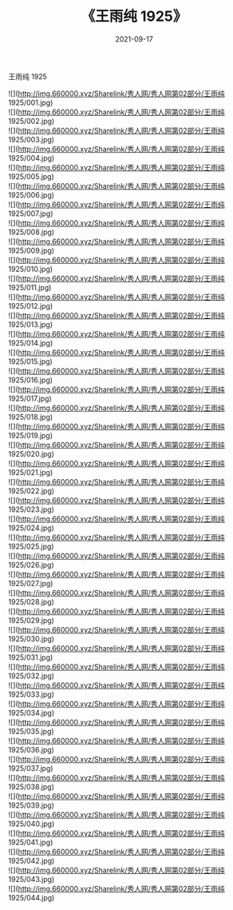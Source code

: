 ﻿---
layout: post
title:  《王雨纯 1925》
date:   2021-09-17
img: http://img.660000.xyz/Sharelink/秀人网/秀人网第02部分/王雨纯 1925/000.jpg
categories: [美女, 清纯, 唯美]
---

王雨纯 1925

  ![](http://img.660000.xyz/Sharelink/秀人网/秀人网第02部分/王雨纯 1925/001.jpg) <br> ![](http://img.660000.xyz/Sharelink/秀人网/秀人网第02部分/王雨纯 1925/002.jpg) <br> ![](http://img.660000.xyz/Sharelink/秀人网/秀人网第02部分/王雨纯 1925/003.jpg) <br> ![](http://img.660000.xyz/Sharelink/秀人网/秀人网第02部分/王雨纯 1925/004.jpg) <br> ![](http://img.660000.xyz/Sharelink/秀人网/秀人网第02部分/王雨纯 1925/005.jpg) <br> ![](http://img.660000.xyz/Sharelink/秀人网/秀人网第02部分/王雨纯 1925/006.jpg) <br> ![](http://img.660000.xyz/Sharelink/秀人网/秀人网第02部分/王雨纯 1925/007.jpg) <br> ![](http://img.660000.xyz/Sharelink/秀人网/秀人网第02部分/王雨纯 1925/008.jpg) <br> ![](http://img.660000.xyz/Sharelink/秀人网/秀人网第02部分/王雨纯 1925/009.jpg) <br> ![](http://img.660000.xyz/Sharelink/秀人网/秀人网第02部分/王雨纯 1925/010.jpg) <br> ![](http://img.660000.xyz/Sharelink/秀人网/秀人网第02部分/王雨纯 1925/011.jpg) <br> ![](http://img.660000.xyz/Sharelink/秀人网/秀人网第02部分/王雨纯 1925/012.jpg) <br> ![](http://img.660000.xyz/Sharelink/秀人网/秀人网第02部分/王雨纯 1925/013.jpg) <br> ![](http://img.660000.xyz/Sharelink/秀人网/秀人网第02部分/王雨纯 1925/014.jpg) <br> ![](http://img.660000.xyz/Sharelink/秀人网/秀人网第02部分/王雨纯 1925/015.jpg) <br> ![](http://img.660000.xyz/Sharelink/秀人网/秀人网第02部分/王雨纯 1925/016.jpg) <br> ![](http://img.660000.xyz/Sharelink/秀人网/秀人网第02部分/王雨纯 1925/017.jpg) <br> ![](http://img.660000.xyz/Sharelink/秀人网/秀人网第02部分/王雨纯 1925/018.jpg) <br> ![](http://img.660000.xyz/Sharelink/秀人网/秀人网第02部分/王雨纯 1925/019.jpg) <br> ![](http://img.660000.xyz/Sharelink/秀人网/秀人网第02部分/王雨纯 1925/020.jpg) <br> ![](http://img.660000.xyz/Sharelink/秀人网/秀人网第02部分/王雨纯 1925/021.jpg) <br> ![](http://img.660000.xyz/Sharelink/秀人网/秀人网第02部分/王雨纯 1925/022.jpg) <br> ![](http://img.660000.xyz/Sharelink/秀人网/秀人网第02部分/王雨纯 1925/023.jpg) <br> ![](http://img.660000.xyz/Sharelink/秀人网/秀人网第02部分/王雨纯 1925/024.jpg) <br> ![](http://img.660000.xyz/Sharelink/秀人网/秀人网第02部分/王雨纯 1925/025.jpg) <br> ![](http://img.660000.xyz/Sharelink/秀人网/秀人网第02部分/王雨纯 1925/026.jpg) <br> ![](http://img.660000.xyz/Sharelink/秀人网/秀人网第02部分/王雨纯 1925/027.jpg) <br> ![](http://img.660000.xyz/Sharelink/秀人网/秀人网第02部分/王雨纯 1925/028.jpg) <br> ![](http://img.660000.xyz/Sharelink/秀人网/秀人网第02部分/王雨纯 1925/029.jpg) <br> ![](http://img.660000.xyz/Sharelink/秀人网/秀人网第02部分/王雨纯 1925/030.jpg) <br> ![](http://img.660000.xyz/Sharelink/秀人网/秀人网第02部分/王雨纯 1925/031.jpg) <br> ![](http://img.660000.xyz/Sharelink/秀人网/秀人网第02部分/王雨纯 1925/032.jpg) <br> ![](http://img.660000.xyz/Sharelink/秀人网/秀人网第02部分/王雨纯 1925/033.jpg) <br> ![](http://img.660000.xyz/Sharelink/秀人网/秀人网第02部分/王雨纯 1925/034.jpg) <br> ![](http://img.660000.xyz/Sharelink/秀人网/秀人网第02部分/王雨纯 1925/035.jpg) <br> ![](http://img.660000.xyz/Sharelink/秀人网/秀人网第02部分/王雨纯 1925/036.jpg) <br> ![](http://img.660000.xyz/Sharelink/秀人网/秀人网第02部分/王雨纯 1925/037.jpg) <br> ![](http://img.660000.xyz/Sharelink/秀人网/秀人网第02部分/王雨纯 1925/038.jpg) <br> ![](http://img.660000.xyz/Sharelink/秀人网/秀人网第02部分/王雨纯 1925/039.jpg) <br> ![](http://img.660000.xyz/Sharelink/秀人网/秀人网第02部分/王雨纯 1925/040.jpg) <br> ![](http://img.660000.xyz/Sharelink/秀人网/秀人网第02部分/王雨纯 1925/041.jpg) <br> ![](http://img.660000.xyz/Sharelink/秀人网/秀人网第02部分/王雨纯 1925/042.jpg) <br> ![](http://img.660000.xyz/Sharelink/秀人网/秀人网第02部分/王雨纯 1925/043.jpg) <br> ![](http://img.660000.xyz/Sharelink/秀人网/秀人网第02部分/王雨纯 1925/044.jpg) <br>